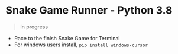 # Snake Game Runner - Python 3.8
> In progress
* Race to the finish Snake Game for Terminal
* For windows users install, `pip install windows-cursor`



